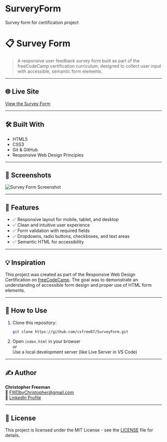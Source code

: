 # SurveryForm
 Survey form for certification project

# 📋 Survey Form

> A responsive user feedback survey form built as part of the freeCodeCamp certification curriculum, designed to collect user input with accessible, semantic form elements.

---

## 🌐 Live Site  
[View the Survey Form](https://cfree87.github.io/SurveyForm/)

---

## 🛠️ Built With  
- HTML5  
- CSS3  
- Git & GitHub  
- Responsive Web Design Principles  

---

## 📸 Screenshots  
![Survey Form Screenshot](Assets/images/survey-screenshot.png)

---

## 📄 Features  
- ✅ Responsive layout for mobile, tablet, and desktop  
- ✅ Clean and intuitive user experience  
- ✅ Form validation with required fields  
- ✅ Dropdowns, radio buttons, checkboxes, and text areas  
- ✅ Semantic HTML for accessibility  

---

## 💡 Inspiration  
This project was created as part of the Responsive Web Design Certification on [freeCodeCamp](https://www.freecodecamp.org). The goal was to demonstrate an understanding of accessible form design and proper use of HTML form elements.

---

## 🚀 How to Use  
1. Clone this repository:
   ```bash
   git clone https://github.com/csfree87/SurveyForm.git
   ```

2. Open `index.html` in your browser  
   _or_  
   Use a local development server (like Live Server in VS Code)  

---

## ✍️ Author  
**Christopher Freeman**  
📧 [FWDbyChristopher@gmail.com](mailto:FWDbyChristopher@gmail.com)  
🔗 [LinkedIn Profile](https://www.linkedin.com/in/christopher-freeman-05497322a/)

---

## 📘 License  
This project is licensed under the MIT License - see the [LICENSE](LICENSE) file for details.